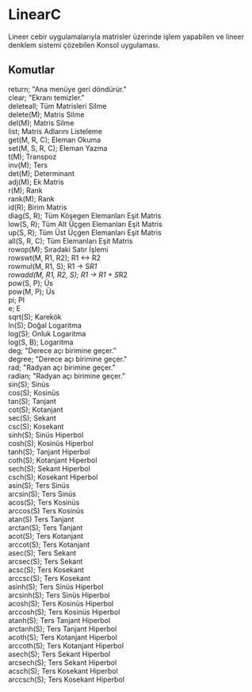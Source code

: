 # LinearC
Lineer cebir uygulamalarıyla matrisler üzerinde işlem yapabilen ve lineer denklem sistemi çözebilen Konsol uygulaması.

## Komutlar
return;	"Ana menüye geri döndürür."  
clear;	"Ekranı temizler."  
deleteall; Tüm Matrisleri Silme  
delete(M); Matris Silme  
del(M);	Matris Silme  
list;	Matris Adlarını Listeleme  
get(M, R, C);		Eleman Okuma  
set(M, S, R, C);	Eleman Yazma  
t(M);	Transpoz  
inv(M);	Ters  
det(M);	Determinant  
adj(M);	Ek Matris  
r(M);	Rank  
rank(M);	Rank  
id(R);	Birim Matris  
diag(S, R); Tüm Köşegen Elemanları Eşit Matris  
low(S, R); Tüm Alt Üçgen Elemanları Eşit Matris  
up(S, R); Tüm Üst Üçgen Elemanları Eşit Matris  
all(S, R, C);			Tüm Elemanları Eşit Matris  
rowop(M); Sıradaki Satır İşlemi  
rowswt(M, R1, R2);		R1 <-> R2  
rowmul(M, R1, S);		R1 -> S*R1  
rowadd(M, R1, R2, S);	R1 -> R1 + S*R2  
pow(S, P); Üs  
pow(M, P); Üs  
pi;		PI  
e;		E  
sqrt(S);	Karekök  
ln(S);	Doğal Logaritma  
log(S);	Onluk Logaritma  
log(S, B); Logaritma  
deg;		"Derece açı birimine geçer."  
degree;	"Derece açı birimine geçer."  
rad;		"Radyan açı birimine geçer."  
radian;	"Radyan açı birimine geçer."  
sin(S);	Sinüs  
cos(S);	Kosinüs  
tan(S);	Tanjant  
cot(S);	Kotanjant  
sec(S);	Sekant  
csc(S);	Kosekant  
sinh(S);	Sinüs Hiperbol  
cosh(S);	Kosinüs Hiperbol  
tanh(S);	Tanjant Hiperbol  
coth(S);	Kotanjant Hiperbol  
sech(S);	Sekant Hiperbol  
csch(S);	Kosekant Hiperbol  
asin(S);	Ters Sinüs  
arcsin(S); Ters Sinüs  
acos(S); 	Ters Kosinüs  
arccos(S)			 	Ters Kosinüs  
atan(S)		 			Ters Tanjant  
arctan(S); Ters Tanjant  
acot(S);	Ters Kotanjant  
arccot(S); Ters Kotanjant  
asec(S);  	Ters Sekant  
arcsec(S); Ters Sekant  
acsc(S);	Ters Kosekant  
arccsc(S); Ters Kosekant  
asinh(S); Ters Sinüs Hiperbol  
arcsinh(S); Ters Sinüs Hiperbol  
acosh(S); Ters Kosinüs Hiperbol  
arccosh(S); Ters Kosinüs Hiperbol  
atanh(S); Ters Tanjant Hiperbol  
arctanh(S); Ters Tanjant Hiperbol  
acoth(S); Ters Kotanjant Hiperbol  
arccoth(S); Ters Kotanjant Hiperbol  
asech(S); Ters Sekant Hiperbol  
arcsech(S); Ters Sekant Hiperbol  
acsch(S); Ters Kosekant Hiperbol  
arccsch(S); Ters Kosekant Hiperbol  
